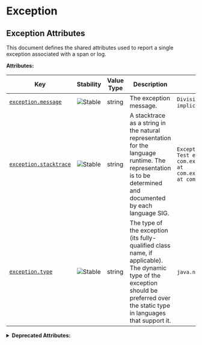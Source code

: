 <!-- NOTE: THIS FILE IS AUTOGENERATED. DO NOT EDIT BY HAND. -->
<!-- see templates/registry/markdown/attribute_namespace.md.j2 -->

# Exception

## Exception Attributes

This document defines the shared attributes used to report a single exception associated with a span or log.

**Attributes:**

| Key | Stability | Value Type | Description | Example Values |
|---|---|---|---|---|
| <a id="exception-message" href="#exception-message">`exception.message`</a> | ![Stable](https://img.shields.io/badge/-stable-lightgreen) | string | The exception message. | `Division by zero`; `Can't convert 'int' object to str implicitly` |
| <a id="exception-stacktrace" href="#exception-stacktrace">`exception.stacktrace`</a> | ![Stable](https://img.shields.io/badge/-stable-lightgreen) | string | A stacktrace as a string in the natural representation for the language runtime. The representation is to be determined and documented by each language SIG. | `Exception in thread "main" java.lang.RuntimeException: Test exception\n at com.example.GenerateTrace.methodB(GenerateTrace.java:13)\n at com.example.GenerateTrace.methodA(GenerateTrace.java:9)\n at com.example.GenerateTrace.main(GenerateTrace.java:5)` |
| <a id="exception-type" href="#exception-type">`exception.type`</a> | ![Stable](https://img.shields.io/badge/-stable-lightgreen) | string | The type of the exception (its fully-qualified class name, if applicable). The dynamic type of the exception should be preferred over the static type in languages that support it. | `java.net.ConnectException`; `OSError` |

<details>
<summary><b>Deprecated Attributes:</b></summary>

| Key | Value Type | Summary | Example Values | Deprecation Explanation |
|---|---|---|---|---|
| <a id="exception-escaped" href="#exception-escaped">`exception.escaped`</a> | boolean | Indicates that the exception is escaping the scope of the span. |  |  It's no longer recommended to record exceptions that are handled and do not escape the scope of a span.  |

</details>
